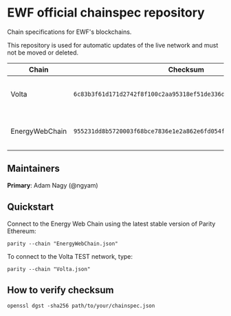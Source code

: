 # EWF official chainspec repository
Chain specifications for EWF's blockchains.

This repository is used for automatic updates of the live network and must not be moved or deleted.

|      Chain       |                              Checksum                              |   URL   |
| ---------------- |:-----------------------------------------------------------------: | :------ |
| Volta            | `6c83b3f61d171d2742f8f100c2aa95318ef51de336dcadfedc9785e628307998` | [https://raw.githubusercontent.com/energywebfoundation/ewf-chainspec/e828c329437b34e6a8b3c1c2e2ed120ab706f3d8/Volta.json](https://raw.githubusercontent.com/energywebfoundation/ewf-chainspec/4f0c2cf8eb0fe5735873d0491916ddfd6e8ef94c/Volta.json) |
| EnergyWebChain   | `955231dd8b5720003f68bce7836e1e2a862e6fd054f4f68f9b3ee2802e5ba9d9` | [https://raw.githubusercontent.com/energywebfoundation/ewf-chainspec/e828c329437b34e6a8b3c1c2e2ed120ab706f3d8/EnergyWebChain.json](https://raw.githubusercontent.com/energywebfoundation/ewf-chainspec/4f0c2cf8eb0fe5735873d0491916ddfd6e8ef94c/EnergyWebChain.json) |

## Maintainers
**Primary**: Adam Nagy (@ngyam)

## Quickstart
Connect to the Energy Web Chain using the latest stable version of Parity Ethereum:
```
parity --chain "EnergyWebChain.json"
```

To connect to the Volta TEST network, type:
```
parity --chain "Volta.json"
```

## How to verify checksum
```
openssl dgst -sha256 path/to/your/chainspec.json
```
